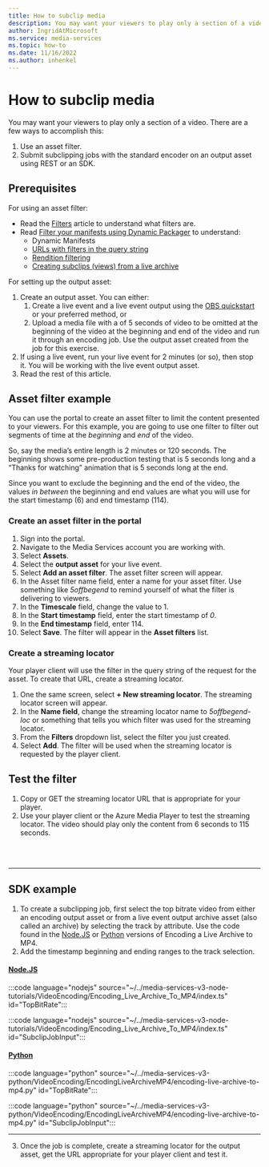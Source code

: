 ```yaml
---
title: How to subclip media
description: You may want your viewers to play only a section of a video. There are a few ways to accomplish this. Use an asset filter to or submit subclipping jobs with the standard encoder on an output asset.
author: IngridAtMicrosoft
ms.service: media-services
ms.topic: how-to
ms.date: 11/16/2022
ms.author: inhenkel
---
```


# How to subclip media

You may want your viewers to play only a section of a video. There are a few ways to accomplish this:

1. Use an asset filter.
1. Submit subclipping jobs with the standard encoder on an output asset using REST or an SDK.

## Prerequisites

For using an asset filter:

- Read the [Filters](/azure/media-services/latest/filters-concept) article to understand what filters are.
- Read [Filter your manifests using Dynamic Packager](/azure/media-services/latest/filters-dynamic-manifest-concept) to understand:
  - Dynamic Manifests
  - [URLs with filters in the query string](filters-dynamic-manifest-concept.md#examples-urls-with-filters-in-query-string)
  - [Rendition filtering](filters-dynamic-manifest-concept.md#rendition-filtering)
  - [Creating subclips (views) from a live archive](filters-dynamic-manifest-concept.md#creating-subclips-views-from-a-live-archive)

For setting up the output asset:

1. Create an output asset. You can either:
    1. Create a live event and a live event output using the [OBS quickstart](live-event-obs-quickstart.md) or your preferred method, or
    1. Upload a media file with a of 5 seconds of video to be omitted at the beginning of the video at the beginning and end of the video and run it through an encoding job. Use the output asset created from the job for this exercise.
1. If using a live event, run your live event for 2 minutes (or so), then stop it. You will be working with the live event output asset.
1. Read the rest of this article.

## Asset filter example

You can use the portal to create an asset filter to limit the content presented to your viewers. For this example, you are going to use one filter to filter out segments of time at the *beginning* and *end* of the video.

So, say the media’s entire length is 2 minutes or 120 seconds. The beginning shows some pre-production testing that is 5 seconds long and a “Thanks for
watching” animation that is 5 seconds long at the end.

Since you want to exclude the beginning and the end of the video, the values *in between* the beginning and end values are what you will use for the start timestamp (6) and end timestamp (114).

### Create an asset filter in the portal

1. Sign into the portal.
2. Navigate to the Media Services account you are working with.
3. Select **Assets**.
4. Select the **output asset** for your live event.
5. Select **Add an asset filter**. The asset filter screen will appear.
6. In the Asset filter name field, enter a name for your asset filter. Use something like *5offbegend* to remind yourself of what the filter is delivering to viewers.
7. In the **Timescale** field, change the value to 1.
8. In the **Start timestamp** field, enter the start timestamp of *0*.
9. In the **End timestamp** field, enter 114.
10. Select **Save**. The filter will appear in the **Asset filters** list.

### Create a streaming locator

Your player client will use the filter in the query string of the request for the asset. To create that URL, create a streaming locator.

1. One the same screen, select **+ New streaming locator**. The streaming locator screen will appear.
2. In the **Name field**, change the streaming locator name to *5offbegend-loc* or something that tells you which filter was used for the streaming locator.
3. From the **Filters** dropdown list, select the filter you just created.
4. Select **Add**. The filter will be used when the streaming locator is requested by the player client.

## Test the filter

1. Copy or GET the streaming locator URL that is appropriate for your player.
2. Use your player client or the Azure Media Player to test the streaming locator. The video should play only the content from 6 seconds to 115 seconds.

<br/>
<br/>
<hr>

## SDK example

1. To create a subclipping job, first select the top bitrate video from either an encoding output asset or from a live event output archive asset (also called an archive) by selecting the track by attribute. Use the code found in the [Node.JS](https://github.com/Azure-Samples/media-services-v3-node-tutorials/blob/81874cae4279841cca7fa591bbfb1a43aa7a4560/VideoEncoding/Encoding_Live_Archive_To_MP4/index.ts) or [Python](https://github.com/Azure-Samples/media-services-v3-python/edit/main/VideoEncoding/EncodingLiveArchiveMP4/encoding-live-archive-to-mp4.py) versions of Encoding a Live Archive to MP4.
2. Add the timestamp beginning and ending ranges to the track selection.

#### [Node.JS](#tab/node)

:::code language="nodejs" source="~/../media-services-v3-node-tutorials/VideoEncoding/Encoding_Live_Archive_To_MP4/index.ts" id="TopBitRate":::

:::code language="nodejs" source="~/../media-services-v3-node-tutorials/VideoEncoding/Encoding_Live_Archive_To_MP4/index.ts" id="SubclipJobInput":::

#### [Python](#tab/python)

:::code language="python" source="~/../media-services-v3-python/VideoEncoding/EncodingLiveArchiveMP4/encoding-live-archive-to-mp4.py" id="TopBitRate":::

:::code language="python" source="~/../media-services-v3-python/VideoEncoding/EncodingLiveArchiveMP4/encoding-live-archive-to-mp4.py" id="SubclipJobInput":::

---

3. Once the job is complete, create a streaming locator for the output asset, get the URL appropriate for your player client and test it.

